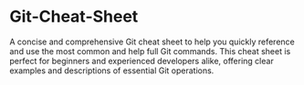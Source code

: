 # Git-Cheat-Sheet
A concise and comprehensive Git cheat sheet to help you quickly reference and use the most common and help full Git commands. This cheat sheet is perfect for beginners and experienced developers alike, offering clear examples and descriptions of essential Git operations.
